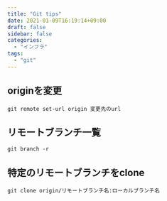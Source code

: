 ```yaml
---
title: "Git tips"
date: 2021-01-09T16:19:14+09:00
draft: false
sidebar: false
categories:
  - "インフラ"
tags:
  - "git"
---
```


## originを変更

```
git remote set-url origin 変更先のurl
```

## リモートブランチ一覧

```
git branch -r
```

## 特定のリモートブランチをclone

```
git clone origin/リモートブランチ名:ローカルブランチ名
```